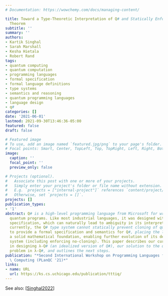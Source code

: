 ```yaml
---
# Documentation: https://wowchemy.com/docs/managing-content/

title: Toward a Type-Theoretic Interpretation of Q# and Statically Enforcing the No-Cloning
  Theorem
subtitle: ''
summary: ''
authors:
- Kartik Singhal
- Sarah Marshall
- Kesha Hietala
- Robert Rand
tags:
- quantum computing
- quantum computation
- programming languages
- formal specification
- formal language definitions
- type systems
- semantics and reasoning
- quantum programming languages
- language design
- q#
categories: []
date: '2021-06-01'
lastmod: 2021-09-30T13:46:36-05:00
featured: false
draft: false

# Featured image
# To use, add an image named `featured.jpg/png` to your page's folder.
# Focal points: Smart, Center, TopLeft, Top, TopRight, Left, Right, BottomLeft, Bottom, BottomRight.
image:
  caption: ''
  focal_point: ''
  preview_only: false

# Projects (optional).
#   Associate this post with one or more of your projects.
#   Simply enter your project's folder or file name without extension.
#   E.g. `projects = ["internal-project"]` references `content/project/deep-learning/index.md`.
#   Otherwise, set `projects = []`.
projects: []
publication_types:
- '1'
abstract: Q# is a high-level programming language from Microsoft for writing and running
  quantum programs. Like most industrial languages, it was designed without a formal
  specification, which can naturally lead to ambiguity in its interpretation. Further,
  currently, the Q# type system cannot statically prevent cloning of qubits. We aim
  to provide a formal specification and semantics for Q#, placing the language on
  a solid mathematical foundation, enabling further evolution of its design and type
  system (including enforcing no-cloning). This paper describes our current progress
  in designing λ-Q# (an idealized version of Q#), our solution to the qubit cloning
  problem in λ-Q#, and outlines the next steps.
publication: "*Second International Workshop on Programming Languages for Quantum\
  \ Computing (PLanQC '21)*"
links:
- name: URL
  url: https://ks.cs.uchicago.edu/publication/tttiq/
---
```

See also: [[Singhal2022](../Singhal2022)]